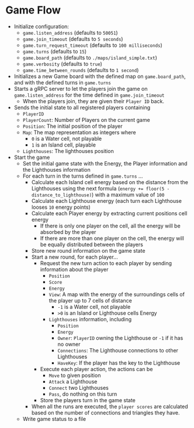 # Game Flow
- Initialize configuration:
    - `game.listen_address` (defaults to `50051`)
    - `game.join_timeout` (defaults to `5 seconds`)
    - `game.turn_request_timeout` (defaults to `100 milliseconds`)
    - `game.turns` (defaults to `15`)
    - `game.board_path` (defaults to `./maps/island_simple.txt`)
    - `game.verbosity` (defaults to `true`)
    - `game.time_between_rounds` (defaults to `1 second`)
- Initializes a new Game board with the defined map on `game.board_path`, and with the defined turns in `game.turns`
- Starts a gRPC server to let the players join the game on `game.listen_address` for the time defined in `game.join_timeout`
  - When the players join, they are given their `Player ID` back.
- Sends the initial state to all registered players containing
    - `PlayerID`
    - `PlayerCount`: Number of Players on the current game
    - `Position`: The initial position of the player
    - `Map`: The map representation as integers where
        - `0` is a Water cell, not playable
        - `1` is an Island cell, playable
    - `Lighthouses`: The lighthouses position
- Start the game
    - Set the initial game state with the Energy, the Player information and the Lighthouses information
    - For each turn in the turns defined in `game.turns` ...
        - Calculate each Island cell energy based on the distance from the Lighthouses using the next formula (`energy += floor(5 - distance_to_lighthouse)`) with a maximum value of `100`
        - Calculate each Lighthouse energy (each turn each Lighthouse looses `10` energy points)
        - Calculate each Player energy by extracting current positions cell energy
            - If there is only one player on the cell, all the energy will be absorbed by the player
            - If there are more than one player on the cell, the energy will be equally distributed between the players
        - Store new round information on the game state
        - Start a new round, for each player...
            - Request the new turn action to each player by sending information about the player
                - `Position`
                - `Score`
                - `Energy`
                - `View`: A map with the energy of the surroundings cells of the player up to 7 cells of distance
                    - `-1` is a Water cell, not playable
                    - `>0` is an Island or Lighthouse cells Energy
                - `Lighthouses` information, including
                    - `Position`
                    - `Energy`
                    - `Owner`: `PlayerID` owning the Lighthouse or `-1` if it has no owner
                    - `Connections`: The Lighthouse connections to other Lighthouses
                    - `HaveKey`: If the player has the key to the Lighthouse
            - Execute each player action, the actions can be
                - `Move` to given position
                - `Attack` a Lighthouse
                - `Connect` two Lighthouses
                - `Pass`, do nothing on this turn
            - Store the players turn in the game state
        - When all the runs are executed, the `player scores` are calculated based on the number of connections and triangles they have.
    - Write game status to a file
